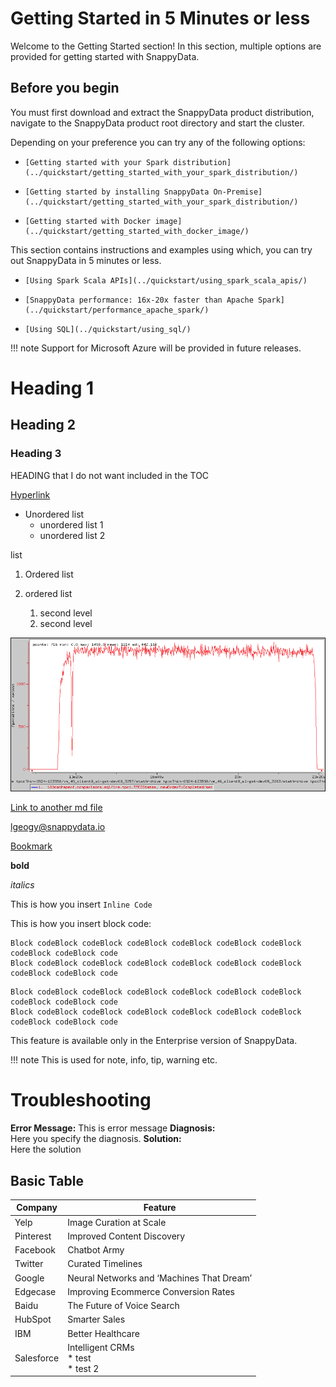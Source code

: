
# <a id= getstart> </a>Getting Started in 5 Minutes or less

Welcome to the Getting Started section!
In this section, multiple options are provided for getting started with SnappyData.

## Before you begin

You must first download and extract the SnappyData product distribution, navigate to the SnappyData product root directory and start the cluster.

Depending on your preference you can try any of the following options:

-     [Getting started with your Spark distribution](../quickstart/getting_started_with_your_spark_distribution/)
-     [Getting started by installing SnappyData On-Premise](../quickstart/getting_started_with_your_spark_distribution/)
-     [Getting started with Docker image](../quickstart/getting_started_with_docker_image/)

This section contains instructions and examples using which, you can try out SnappyData in 5 minutes or less.

-     [Using Spark Scala APIs](../quickstart/using_spark_scala_apis/)
-     [SnappyData performance: 16x-20x faster than Apache Spark](../quickstart/performance_apache_spark/)
-     [Using SQL](../quickstart/using_sql/)

!!! note
Support for Microsoft Azure will be provided in future releases.

# Heading 1
## Heading 2
### Heading 3
<heading2>HEADING that I do not want included in the TOC </heading2>


[Hyperlink](https://docs.google.com/document/d/14CTfEQOtWrXyjTEVdnGaDfkIX0FiGdhBzznblMesMuQ/edit#)


* Unordered list
	- unordered list 1
	- unordered list 2

list

1. Ordered list
2. ordered list

	1. second level 
	2. second level
           
![test_image](../Images/vsd/vsd_applications.png)

[Link to another md file](procedures.md)

[lgeogy@snappydata.io](mailto:lgeogy@snappydata.io)

[Bookmark](#getstart)

**bold**

*italics*

This is how you insert `Inline Code`

This is how you insert block code:


    Block codeBlock codeBlock codeBlock codeBlock codeBlock codeBlock codeBlock codeBlock code
    Block codeBlock codeBlock codeBlock codeBlock codeBlock codeBlock codeBlock codeBlock code

```pre
Block codeBlock codeBlock codeBlock codeBlock codeBlock codeBlock codeBlock codeBlock code
Block codeBlock codeBlock codeBlock codeBlock codeBlock codeBlock codeBlock codeBlock code
```
<ent>This feature is available only in the Enterprise version of SnappyData. </ent>

!!! note
	This is used for note, info, tip, warning etc.

# Troubleshooting
<error> **Error Message:** 
</error> 
<error-text> This is error message
</error-text>
<diagnosis> **Diagnosis:**</br>
Here you specify the diagnosis.
</diagnosis>
<action> **Solution:** </br>
Here the solution
</action>

## Basic Table

| Company | Feature |
|--------|--------|
|  Yelp      |    Image Curation at Scale    |
|    Pinterest    |     Improved Content Discovery   |
|       Facebook |       Chatbot Army |
|    Twitter    |    Curated Timelines     |
|    Google    |     Neural Networks and ‘Machines That Dream’   |
|        Edgecase|       Improving Ecommerce Conversion Rates |
|      Baidu  |       The Future of Voice Search |
|    HubSpot    |       Smarter Sales |
|     IBM   |    Better Healthcare    |
|   Salesforce     |   Intelligent CRMs </br>   * test </br> * test 2 </br>  |

